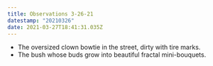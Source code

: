 ```yaml
---
title: Observations 3-26-21
datestamp: "20210326"
date: 2021-03-27T18:41:31.035Z
---
```

- The oversized clown bowtie in the street, dirty with tire marks.
- The bush whose buds grow into beautiful fractal mini-bouquets.